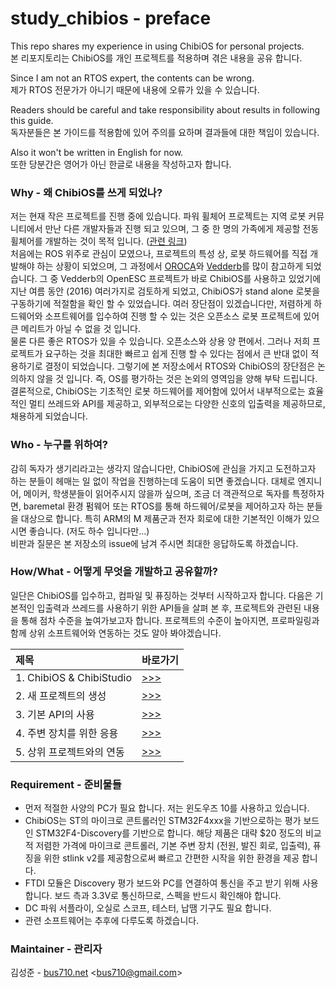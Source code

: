 # study_chibios - preface
    
This repo shares my experience in using ChibiOS for personal projects.  
본 리포지토리는 ChibiOS를 개인 프로젝트를 적용하며 겪은 내용을 공유 합니다.  
  
Since I am not an RTOS expert, the contents can be wrong.  
제가 RTOS 전문가가 아니기 때문에 내용에 오류가 있을 수 있습니다.   
  
Readers should be careful and take responsibility about results in following this guide.  
독자분들은 본 가이드를 적용함에 있어 주의를 요하며 결과들에 대한 책임이 있습니다.   
  
Also it won't be written in English for now.  
또한 당분간은 영어가 아닌 한글로 내용을 작성하고자 합니다.  
  
### Why - 왜 ChibiOS를 쓰게 되었나?  
  
저는 현재 작은 프로젝트를 진행 중에 있습니다. 파워 휠체어 프로젝트는 지역 로봇 커뮤니티에서 만난 다른 개발자들과 진행 되고 있으며, 그 중 한 명의 가족에게 제공할 전동 휠체어를 개발하는 것이 목적 입니다. ([관련 링크](https://github.com/robomakery/pvc-powerchair))  
처음에는 ROS 위주로 관심이 모였으나, 프로젝트의 특성 상, 로봇 하드웨어를 직접 개발해야 하는 상황이 되었으며, 그 과정에서 [OROCA](http://cafe.naver.com/openrt)와 [Vedderb](http://vedder.se/)를 많이 참고하게 되었습니다. 그 중 Vedderb의 OpenESC 프로젝트가 바로 ChibiOS를 사용하고 있었기에 지난 여름 동안 (2016) 여러가지로 검토하게 되었고, ChibiOS가 stand alone 로봇을 구동하기에 적절함을 확인 할 수 있었습니다. 여러 장단점이 있겠습니다만, 저렴하게 하드웨어와 소프트웨어를 입수하여 진행 할 수 있는 것은 오픈소스 로봇 프로젝트에 있어 큰 메리트가 아닐 수 없을 것 입니다.  
물론 다른 좋은 RTOS가 있을 수 있습니다. 오픈소스와 상용 양 편에서. 그러나 저희 프로젝트가 요구하는 것을 최대한 빠르고 쉽게 진행 할 수 있다는 점에서 큰 반대 없이 적용하기로 결정이 되었습니다. 그렇기에 본 저장소에서 RTOS와 ChibiOS의 장단점은 논의하지 않을 것 입니다. 즉, OS를 평가하는 것은 논외의 영역임을 양해 부탁 드립니다.   
결론적으로, ChibiOS는 기초적인 로봇 하드웨어를 제어함에 있어서 내부적으로는 효율적인 멀티 쓰레드와 API를 제공하고, 외부적으로는 다양한 신호의 입출력을 제공하므로, 채용하게 되었습니다.  
  
### Who - 누구를 위하여?  
  
감히 독자가 생기리라고는 생각지 않습니다만, ChibiOS에 관심을 가지고 도전하고자 하는 분들이 헤매는 일 없이 작업을 진행하는데 도움이 되면 좋겠습니다. 대체로 엔지니어, 메이커, 학생분들이 읽어주시지 않을까 싶으며, 조금 더 객관적으로 독자를 특정하자면, baremetal 환경 펌웨어 또는 RTOS를 통해 하드웨어/로봇을 제어하고자 하는 분들을 대상으로 합니다. 특히 ARM의 M 제품군과 전자 회로에 대한 기본적인 이해가 있으시면 좋습니다. (저도 하수 입니다만...)    
비판과 질문은 본 저장소의 issue에 남겨 주시면 최대한 응답하도록 하겠습니다.  
  
### How/What - 어떻게 무엇을 개발하고 공유할까?  
  
일단은 ChibiOS를 입수하고, 컴파일 및 퓨징하는 것부터 시작하고자 합니다. 다음은 기본적인 입출력과 쓰레드를 사용하기 위한 API들을 살펴 본 후, 프로젝트와 관련된 내용을 통해 점차 수준을 높여가보고자 합니다. 프로젝트의 수준이 높아지면, 프로파일링과 함께 상위 소프트웨어와 연동하는 것도 알아 봐야겠습니다.  

| 제목 | 바로가기 |
| :---- | :---- |
| 1. ChibiOS & ChibiStudio    | [>>>](README_10.md) |  
| 2. 새 프로젝트의 생성       | [>>>](README_20.md) |  
| 3. 기본 API의 사용          | [>>>](README_30.md) |  
| 4. 주변 장치를 위한 응용    | [>>>](README_40.md) |  
| 5. 상위 프로젝트와의 연동   | [>>>](README_50.md) |  
   
### Requirement - 준비물들  
  
- 먼저 적절한 사양의 PC가 필요 합니다. 저는 윈도우즈 10를 사용하고 있습니다.   
- ChibiOS는 ST의 마이크로 콘트롤러인 STM32F4xxx을 기반으로하는 평가 보드인 STM32F4-Discovery를 기반으로 합니다. 해당 제품은 대략 $20 정도의 비교적 저렴한 가격에 마이크로 콘트롤러, 기본 주변 장치 (전원, 발진 회로, 입출력), 퓨징을 위한 stlink v2를 제공함으로써 빠르고 간편한 시작을 위한 환경을 제공 합니다.   
- FTDI 모듈은 Discovery 평가 보드와 PC를 연결하여 통신을 주고 받기 위해 사용 합니다. 보드 측과 3.3V로 통신하므로, 스펙을 반드시 확인해야 합니다. 
- DC 파워 서플라이, 오실로 스코프, 테스터, 납땜 기구도 필요 합니다.  
- 관련 소프트웨어는 추후에 다루도록 하겠습니다.  
  
### Maintainer - 관리자  

김성준 - [bus710.net](http://bus710.net) <<bus710@gmail.com>>  

  

